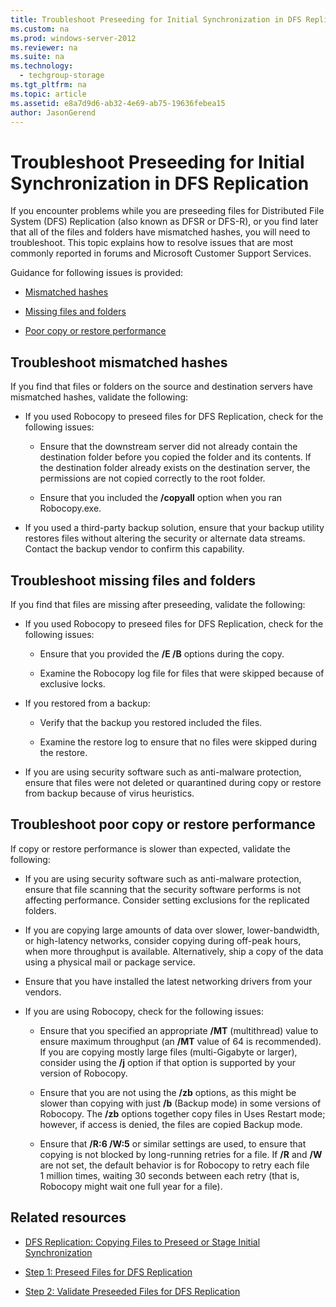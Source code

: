 ```yaml
---
title: Troubleshoot Preseeding for Initial Synchronization in DFS Replication
ms.custom: na
ms.prod: windows-server-2012
ms.reviewer: na
ms.suite: na
ms.technology: 
  - techgroup-storage
ms.tgt_pltfrm: na
ms.topic: article
ms.assetid: e8a7d9d6-ab32-4e69-ab75-19636febea15
author: JasonGerend
---
```

# Troubleshoot Preseeding for Initial Synchronization in DFS Replication
If you encounter problems while you are preseeding files for Distributed File System \(DFS\) Replication \(also known as DFSR or DFS\-R\), or you find later that all of the files and folders have mismatched hashes, you will need to troubleshoot. This topic explains how to resolve issues that are most commonly reported in forums and Microsoft Customer Support Services.  
  
Guidance for following issues is provided:  
  
-   [Mismatched hashes](#BKMK_MismatchedHashes)  
  
-   [Missing files and folders](#BKMK_MissingFiles)  
  
-   [Poor copy or restore performance](#BKMK_PoorPerformance)  
  
## <a name="BKMK_MismatchedHashes"></a>Troubleshoot mismatched hashes  
If you find that files or folders on the source and destination servers have mismatched hashes, validate the following:  
  
-   If you used Robocopy to preseed files for DFS Replication, check for the following issues:  
  
    -   Ensure that the downstream server did not already contain the destination folder before you copied the folder and its contents. If the destination folder already exists on the destination server, the permissions are not copied correctly to the root folder.  
  
    -   Ensure that you included the **\/copyall** option when you ran Robocopy.exe.  
  
-   If you used a third\-party backup solution, ensure that your backup utility restores files without altering the security or alternate data streams. Contact the backup vendor to confirm this capability.  
  
## <a name="BKMK_MissingFiles"></a>Troubleshoot missing files and folders  
If you find that files are missing after preseeding, validate the following:  
  
-   If you used Robocopy to preseed files for DFS Replication, check for the following issues:  
  
    -   Ensure that you provided the **\/E \/B** options during the copy.  
  
    -   Examine the Robocopy log file for files that were skipped because of exclusive locks.  
  
-   If you restored from a backup:  
  
    -   Verify that the backup you restored included the files.  
  
    -   Examine the restore log to ensure that no files were skipped during the restore.  
  
-   If you are using security software such as anti\-malware protection, ensure that files were not deleted or quarantined during copy or restore from backup because of virus heuristics.  
  
## <a name="BKMK_PoorPerformance"></a>Troubleshoot poor copy or restore performance  
If copy or restore performance is slower than expected, validate the following:  
  
-   If you are using security software such as anti\-malware protection, ensure that file scanning that the security software performs is not affecting performance. Consider setting exclusions for the replicated folders.  
  
-   If you are copying large amounts of data over slower, lower\-bandwidth, or high\-latency networks, consider copying during off\-peak hours, when more throughput is available. Alternatively, ship a copy of the data using a physical mail or package service.  
  
-   Ensure that you have installed the latest networking drivers from your vendors.  
  
-   If you are using Robocopy, check for the following issues:  
  
    -   Ensure that you specified an appropriate **\/MT** \(multithread\) value to ensure maximum throughput \(an **\/MT** value of 64 is recommended\). If you are copying mostly large files \(multi\-Gigabyte or larger\), consider using the **\/j** option if that option is supported by your version of Robocopy.  
  
    -   Ensure that you are not using the **\/zb** options, as this might be slower than copying with just **\/b** \(Backup mode\) in some versions of Robocopy. The **\/zb** options together copy files in Uses Restart mode; however, if access is denied, the files are copied Backup mode.  
  
    -   Ensure that **\/R:6 \/W:5** or similar settings are used, to ensure that copying is not blocked by long\-running retries for a file. If **\/R** and **\/W** are not set, the default behavior is for Robocopy to retry each file 1 million times, waiting 30 seconds between each retry \(that is, Robocopy might wait one full year for a file\).  
  
## Related resources  
  
-   [DFS Replication: Copying Files to Preseed or Stage Initial Synchronization](../Topic/DFS-Replication--Copying-Files-to-Preseed-or-Stage-Initial-Synchronization.md)  
  
-   [Step 1: Preseed Files for DFS Replication](../Topic/Step-1--Preseed-Files-for-DFS-Replication.md)  
  
-   [Step 2: Validate Preseeded Files for DFS Replication](../Topic/Step-2--Validate-Preseeded-Files-for-DFS-Replication.md)  
  
